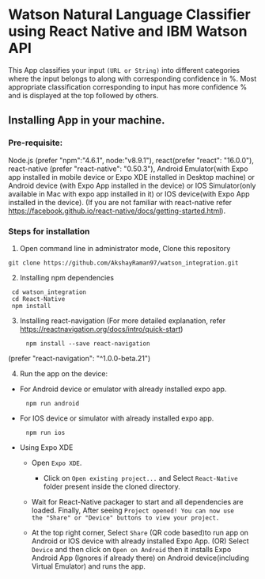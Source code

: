 # Watson Natural Language Classifier using React Native and IBM Watson API
This App classifies your input `(URL or String)` into  different categories where the input belongs to along with corresponding confidence in %. Most appropriate classification corresponding to input has more confidence % and is displayed at the top followed by others.   

## Installing App in your machine.

### Pre-requisite:
Node.js (prefer "npm":"4.6.1", node:"v8.9.1"), react(prefer "react": "16.0.0"), react-native (prefer "react-native": "0.50.3"), Android Emulator(with Expo app installed in mobile device or Expo XDE installed in Desktop machine) or Android device (with Expo App installed in the device) or IOS Simulator(only available in Mac with expo app installed in it) or IOS device(with Expo App installed in the device). (If you are not familiar with react-native refer https://facebook.github.io/react-native/docs/getting-started.html).

### Steps for installation

  1. Open command line in administrator mode, Clone this repository
  ```
  git clone https://github.com/AkshayRaman97/watson_integration.git
  ```

  2. Installing npm dependencies
```
 cd watson_integration
 cd React-Native
 npm install
```  
   
  3. Installing react-navigation (For more detailed explanation, refer https://reactnavigation.org/docs/intro/quick-start)
```
     npm install --save react-navigation
```  
   (prefer "react-navigation": "^1.0.0-beta.21")
   
  4. Run the app on the device: 
  
   - For Android device or emulator with already installed expo app.
  ```
       npm run android 
 ``` 
      
   - For IOS device or simulator with already installed expo app.
   
  ```
       npm run ios 
  ``` 
  
  - Using Expo XDE 
  
    *  Open `Expo XDE`.
    
	   *  Click on `Open existing project...` and Select `React-Native` folder present inside the cloned directory.
    
   	*  Wait for React-Native packager to start and all dependencies are loaded. Finally, After seeing `Project opened! You can now use          the "Share" or "Device" buttons to view your project.` 
    
   	*  At the top right corner, 
	      Select `Share` (QR code based)to run app on Android or IOS device with already installed Expo App.
               (OR)
       Select `Device`	and then click on `Open on Android`	then it installs Expo Android App (Ignores if already there) on Android              device(including Virtual Emulator) and runs the app.	   
